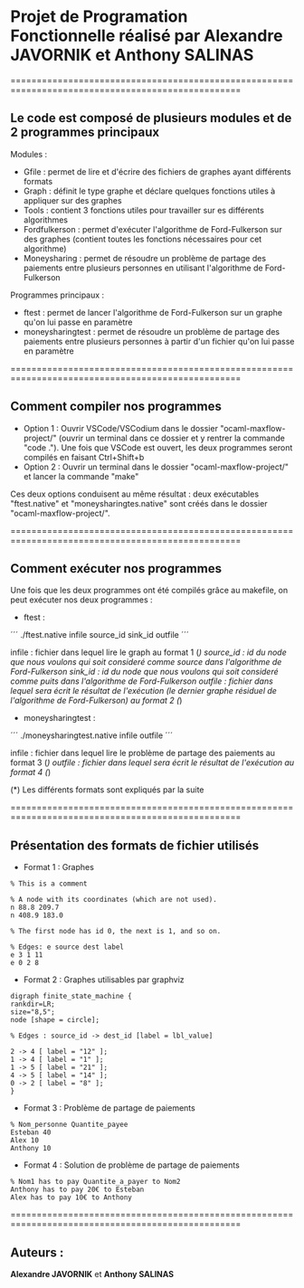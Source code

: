 # Projet de Programation Fonctionnelle réalisé par Alexandre JAVORNIK et Anthony SALINAS

==================================================================================================

## Le code est composé de plusieurs modules et de 2 programmes principaux

Modules :   
* Gfile : permet de lire et d'écrire des fichiers de graphes ayant différents formats
* Graph : définit le type graphe et déclare quelques fonctions utiles à appliquer sur des graphes
* Tools : contient 3 fonctions utiles pour travailler sur es différents algorithmes
* Fordfulkerson : permet d'exécuter l'algorithme de Ford-Fulkerson sur des graphes (contient toutes
les fonctions nécessaires pour cet algorithme)
* Moneysharing : permet de résoudre un problème de partage des paiements entre plusieurs personnes
en utilisant l'algorithme de Ford-Fulkerson

Programmes principaux : 
* ftest : permet de lancer l'algorithme de Ford-Fulkerson sur un graphe qu'on lui passe
en paramètre
* moneysharingtest : permet de résoudre un problème de partage des paiements entre 
plusieurs personnes à partir d'un fichier qu'on lui passe en paramètre

==================================================================================================

## Comment compiler nos programmes

* Option 1 : Ouvrir VSCode/VSCodium dans le dossier "ocaml-maxflow-project/" (ouvrir un terminal dans ce 
dossier et y rentrer la commande "code ."). Une fois que VSCode est ouvert, les deux programmes seront
compilés en faisant Ctrl+Shift+b
* Option 2 : Ouvrir un terminal dans le dossier "ocaml-maxflow-project/" et lancer la commande "make"

Ces deux options conduisent au même résultat : deux exécutables "ftest.native" et "moneysharingtes.native"
sont créés dans le dossier "ocaml-maxflow-project/".

==================================================================================================

## Comment exécuter nos programmes

Une fois que les deux programmes ont été compilés grâce au makefile, on peut exécuter nos deux programmes :
* ftest :

´´´
./ftest.native infile source_id sink_id outfile
´´´

infile : fichier dans lequel lire le graph au format 1 (*)
source_id : id du node que nous voulons qui soit consideré comme source dans l'algorithme de
Ford-Fulkerson
sink_id : id du node que nous voulons qui soit consideré comme puits dans l'algorithme de
Ford-Fulkerson
outfile : fichier dans lequel sera écrit le résultat de l'exécution (le dernier graphe résiduel de 
l'algorithme de Ford-Fulkerson) au format 2 (*)

* moneysharingtest :

´´´
./moneysharingtest.native infile outfile
´´´

infile : fichier dans lequel lire le problème de partage des paiements au format 3 (*)
outfile : fichier dans lequel sera écrit le résultat de l'exécution au format 4 (*)

(*) Les différents formats sont expliqués par la suite

==================================================================================================

## Présentation des formats de fichier utilisés

* Format 1 : Graphes

```
% This is a comment

% A node with its coordinates (which are not used).
n 88.8 209.7
n 408.9 183.0

% The first node has id 0, the next is 1, and so on.

% Edges: e source dest label
e 3 1 11
e 0 2 8
```

* Format 2 : Graphes utilisables par graphviz

```
digraph finite_state_machine {
rankdir=LR;
size="8,5";
node [shape = circle];

% Edges : source_id -> dest_id [label = lbl_value]

2 -> 4 [ label = "12" ];
1 -> 4 [ label = "1" ];
1 -> 5 [ label = "21" ];
4 -> 5 [ label = "14" ];
0 -> 2 [ label = "8" ];
}
```

* Format 3 : Problème de partage de paiements

```
% Nom_personne Quantite_payee
Esteban 40
Alex 10
Anthony 10
```

* Format 4 : Solution de problème de partage de paiements

```
% Nom1 has to pay Quantite_a_payer to Nom2
Anthony has to pay 20€ to Esteban
Alex has to pay 10€ to Anthony
```

==================================================================================================

## Auteurs :
**Alexandre JAVORNIK** et **Anthony SALINAS**